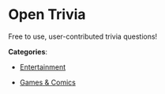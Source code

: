 # Open Trivia

Free to use, user-contributed trivia questions!

**Categories**:

- [Entertainment](https://github/apis-list/apis-list#entertainment)

- [Games & Comics](https://github/apis-list/apis-list#games-and-comics)



